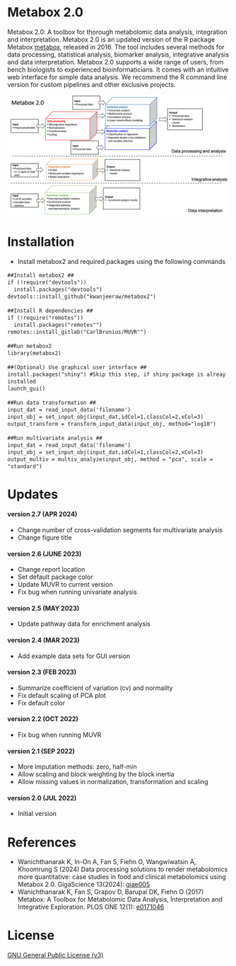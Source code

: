 # Metabox 2.0
Metabox 2.0: A toolbox for thorough metabolomic data analysis, integration and interpretation. Metabox 2.0 is an updated version of the R package Metabox [metabox](https://github.com/kwanjeeraw/metabox), released in 2016. The tool includes several methods for data processing, statistical analysis, biomarker analysis, integrative analysis and data interpretation. Metabox 2.0 supports a wide range of users, from bench biologists to experienced bioinformaticians. It comes with an intuitive web interface for simple data analysis. We recommend the R command line version for custom pipelines and other exclusive projects.

![demo](metabox2_img.png)

Installation
============
* Install metabox2 and required packages using the following commands
```
##Install metabox2 ##
if (!require("devtools"))
  install.packages("devtools")
devtools::install_github("kwanjeeraw/metabox2")

##Install R dependencies ##
if (!require("remotes"))
  install.packages("remotes"")
remotes::install_gitlab("CarlBrunius/MUVR"")

##Run metabox2
library(metabox2)

##(Optional) Use graphical user interface ##
install.packages("shiny") #Skip this step, if shiny package is alreay installed
launch_gui()

##Run data transformation ##
input_dat = read_input_data('filename')
input_obj = set_input_obj(input_dat,idCol=1,classCol=2,xCol=3)
output_transform = transform_input_data(input_obj, method="log10")

##Run multivariate analysis ##
input_dat = read_input_data('filename')
input_obj = set_input_obj(input_dat,idCol=1,classCol=2,xCol=3)
output_multiv = multiv_analyze(input_obj, method = "pca", scale = "standard")
```

Updates
=========
#### version 2.7 (APR 2024)
* Change number of cross-validation segments for multivariate analysis
* Change figure title
#### version 2.6 (JUNE 2023)
* Change report location
* Set default package color
* Update MUVR to current version
* Fix bug when running univariate analysis
#### version 2.5 (MAY 2023)
* Update pathway data for enrichment analysis
#### version 2.4 (MAR 2023)
* Add example data sets for GUI version
#### version 2.3 (FEB 2023)
* Summarize coefficient of variation (cv) and normality
* Fix default scaling of PCA plot
* Fix default color
#### version 2.2 (OCT 2022)
* Fix bug when running MUVR
#### version 2.1 (SEP 2022)
* More imputation methods: zero, half-min
* Allow scaling and block weighting by the block inertia
* Allow missing values in normalization, transformation and scaling
#### version 2.0 (JUL 2022)
* Initial version

References
=========
- Wanichthanarak K, In-On A, Fan S, Fiehn O, Wangwiwatsin A, Khoomrung S (2024) Data processing solutions to render metabolomics more quantitative: case studies in food and clinical metabolomics using Metabox 2.0. GigaScience 13(2024): [giae005](https://10.1093/gigascience/giae005)
- Wanichthanarak K, Fan S, Grapov D, Barupal DK, Fiehn O (2017) Metabox: A Toolbox for Metabolomic Data Analysis, Interpretation and Integrative Exploration. PLOS ONE 12(1): [e0171046](https://doi.org/10.1371/journal.pone.0171046)

License
=========
[GNU General Public License (v3)](https://github.com/kwanjeeraw/metabox2/blob/master/LICENSE)
